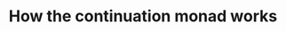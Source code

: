 ---
title: How the continuation monad works
url: http://www.haskellforall.com/2014/04/how-continuation-monad-works.html
authors:
- Gabriel Gonzalez
type: article
tags:
- CPS
doHaskell-type: blog post
---